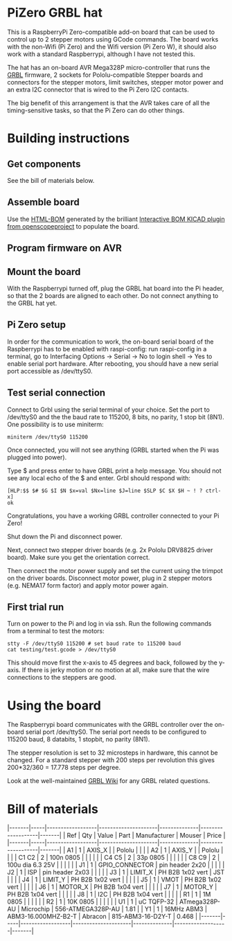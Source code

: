 # PiZero GRBL hat

This is a RaspberryPi Zero-compatible add-on board that can be used to
control up to 2 stepper motors using GCode commands. The board works
with the non-Wifi (Pi Zero) and the Wifi version (Pi Zero W), it
should also work with a standard Raspberrypi, although I have not
tested this.

The hat has an on-board AVR Mega328P micro-controller that runs the
[GRBL](https://github.com/grbl/grbl) firmware, 2 sockets for
Pololu-compatible Stepper boards and connectors for the stepper
motors, limit switches, stepper motor power and an extra I2C connector
that is wired to the Pi Zero I2C contacts.

The big benefit of this arrangement is that the AVR takes care of all
the timing-sensitive tasks, so that the Pi Zero can do other things.

# Building instructions
## Get components

See the bill of materials below.

## Assemble board

Use the [HTML-BOM](file:./bom_interactive.html) generated by the
brilliant [Interactive BOM KICAD plugin from
openscopeproject](https://github.com/openscopeproject/InteractiveHtmlBom)
to populate the board.

## Program firmware on AVR

## Mount the board

With the Raspberrypi turned off, plug the GRBL hat board into the Pi
header, so that the 2 boards are aligned to each other. Do not connect
anything to the GRBL hat yet.

## Pi Zero setup

In order for the communication to work, the on-board serial board of
the Raspberrypi has to be enabled with raspi-config: run raspi-config
in a terminal, go to Interfacing Options -> Serial -> No to login
shell -> Yes to enable serial port hardware. After rebooting, you
should have a new serial port accessible as /dev/ttyS0.

## Test serial connection

Connect to Grbl using the serial terminal of your choice. Set
the port to /dev/ttyS0 and the the baud rate to 115200, 8 bits, no
parity, 1 stop bit (8N1). One possibility is to use miniterm:

    miniterm /dev/ttyS0 115200

Once connected, you will not see anything (GRBL started when the Pi
was plugged into power).

Type $ and press enter to have GRBL print a help message. You should
not see any local echo of the $ and enter. Grbl should respond with:

    [HLP:$$ $# $G $I $N $x=val $Nx=line $J=line $SLP $C $X $H ~ ! ? ctrl-x]
    ok

Congratulations, you have a working GRBL controller connected to your
Pi Zero!

Shut down the Pi and disconnect power.

Next, connect two stepper driver boards (e.g. 2x Pololu DRV8825 driver
board). Make sure you get the orientation correct.

Then connect the motor power supply and set the current using the
trimpot on the driver boards. Disconnect motor power, plug in 2
stepper motors (e.g. NEMA17 form factor) and apply motor power again.

## First trial run

Turn on power to the Pi and log in via ssh. Run the following commands
from a terminal to test the motors:

    stty -F /dev/ttyS0 115200 # set baud rate to 115200 baud
	cat testing/test.gcode > /dev/ttyS0

This should move first the x-axis to 45 degrees and back, followed by
the y-axis. If there is jerky motion or no motion at all, make sure
that the wire connections to the steppers are good.

# Using the board

The Raspberrypi board communicates with the GRBL controller over the
on-board serial port /dev/ttyS0. The serial port needs to be
configured to 115200 baud, 8 databits, 1 stopbit, no parity (8N1).

The stepper resolution is set to 32 microsteps in hardware, this
cannot be changed. For a standard stepper with 200 steps per
revolution this gives 200*32/360 = 17.778 steps per degree.

Look at the well-maintained [GRBL
Wiki](https://github.com/gnea/grbl/wiki) for any GRBL related
questions.

# Bill of materials

|-------|-----|------------------|---------------------|--------------|-------------------|-------|
| Ref   | Qty | Value            | Part                | Manufacturer | Mouser            | Price |
|-------|-----|------------------|---------------------|--------------|-------------------|-------|
| A1    | 1   | AXIS_X           |                     | Pololu       |                   |       |
| A2    | 1   | AXIS_Y           |                     | Pololu       |                   |       |
| C1 C2 | 2   | 100n 0805        |                     |              |                   |       |
| C4 C5 | 2   | 33p 0805         |                     |              |                   |       |
| C8 C9 | 2   | 100u dia 6.3 25V |                     |              |                   |       |
| J1    | 1   | GPIO_CONNECTOR   | pin header 2x20     |              |                   |       |
| J2    | 1   | ISP              | pin header 2x03     |              |                   |       |
| J3    | 1   | LIMIT_X          | PH B2B 1x02 vert    | JST          |                   |       |
| J4    | 1   | LIMIT_Y          | PH B2B 1x02 vert    |              |                   |       |
| J5    | 1   | VMOT             | PH B2B 1x02 vert    |              |                   |       |
| J6    | 1   | MOTOR_X          | PH B2B 1x04 vert    |              |                   |       |
| J7    | 1   | MOTOR_Y          | PH B2B 1x04 vert    |              |                   |       |
| J8    | 1   | I2C              | PH B2B 1x04 vert    |              |                   |       |
| R1    | 1   | 1M 0805          |                     |              |                   |       |
| R2    | 1   | 10K 0805         |                     |              |                   |       |
| U1    | 1   | uC TQFP-32       | ATmega328P-AU       | Microchip    | 556-ATMEGA328P-AU | 1.81  |
| Y1    | 1   | 16MHz ABM3       | ABM3-16.000MHZ-B2-T | Abracon      | 815-ABM3-16-D2Y-T | 0.468 |
|-------|-----|------------------|---------------------|--------------|-------------------|-------|

